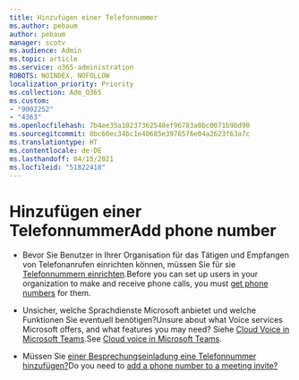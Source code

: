 ```yaml
---
title: Hinzufügen einer Telefonnummer
ms.author: pebaum
author: pebaum
manager: scotv
ms.audience: Admin
ms.topic: article
ms.service: o365-administration
ROBOTS: NOINDEX, NOFOLLOW
localization_priority: Priority
ms.collection: Adm_O365
ms.custom:
- "9002252"
- "4363"
ms.openlocfilehash: 7b4ee35a10237362548ef96783a0bc0071b9bd90
ms.sourcegitcommit: 8bc60ec34bc1e40685e3976576e04a2623f63a7c
ms.translationtype: HT
ms.contentlocale: de-DE
ms.lasthandoff: 04/15/2021
ms.locfileid: "51822418"
---
```

# <a name="add-phone-number"></a><span data-ttu-id="a4087-102">Hinzufügen einer Telefonnummer</span><span class="sxs-lookup"><span data-stu-id="a4087-102">Add phone number</span></span>

- <span data-ttu-id="a4087-103">Bevor Sie Benutzer in Ihrer Organisation für das Tätigen und Empfangen von Telefonanrufen einrichten können, müssen Sie für sie [Telefonnummern einrichten](https://docs.microsoft.com/MicrosoftTeams/manage-phone-numbers-for-your-organization/).</span><span class="sxs-lookup"><span data-stu-id="a4087-103">Before you can set up users in your organization to make and receive phone calls, you must [get phone numbers](https://docs.microsoft.com/MicrosoftTeams/manage-phone-numbers-for-your-organization/) for them.</span></span>

- <span data-ttu-id="a4087-104">Unsicher, welche Sprachdienste Microsoft anbietet und welche Funktionen Sie eventuell benötigen?</span><span class="sxs-lookup"><span data-stu-id="a4087-104">Unsure about what Voice services Microsoft offers, and what features you may need?</span></span> <span data-ttu-id="a4087-105">Siehe [Cloud Voice in Microsoft Teams](https://docs.microsoft.com/MicrosoftTeams/cloud-voice-landing-page).</span><span class="sxs-lookup"><span data-stu-id="a4087-105">See [Cloud voice in Microsoft Teams](https://docs.microsoft.com/MicrosoftTeams/cloud-voice-landing-page).</span></span>

- <span data-ttu-id="a4087-106">Müssen Sie [einer Besprechungseinladung eine Telefonnummer hinzufügen?](https://docs.microsoft.com/MicrosoftTeams/set-the-phone-numbers-included-on-invites-in-teams)</span><span class="sxs-lookup"><span data-stu-id="a4087-106">Do you need to [add a phone number to a meeting invite?](https://docs.microsoft.com/MicrosoftTeams/set-the-phone-numbers-included-on-invites-in-teams)</span></span>
